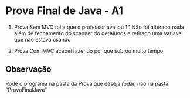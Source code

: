 # Prova Final de Java - A1
1. Prova Sem MVC foi a que o professor avaliou
1.1 Não foi alterado nada além de fechamento do scanner do getAlunos e retirado uma variavel que não estava usando

2. Prova Com MVC acabei fazendo por que sobrou muito tempo

## Observação
Rode o programa na pasta da Prova que deseja rodar, não na pasta "ProvaFinalJava"
